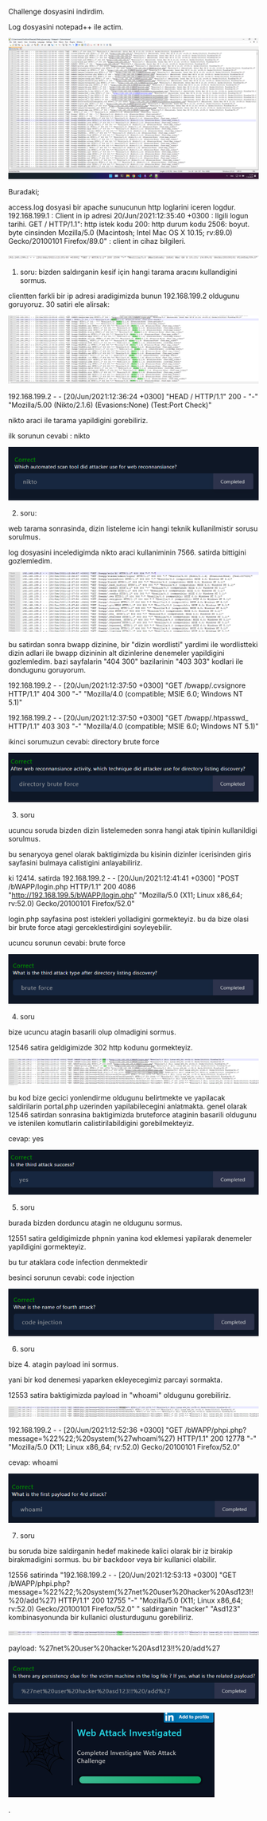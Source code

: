 Challenge dosyasini indirdim.

Log dosyasini notepad++ ile actim.

![](https://github.com/metalfury/Techcareer-Cyber-Security-Bootcamp/blob/main/log_analysis/src/Pasted_image_20231107172508.png)

Buradaki;

access.log dosyasi bir apache sunucunun http loglarini iceren logdur.
192.168.199.1 : Client in ip adresi
20/Jun/2021:12:35:40 +0300 : Ilgili logun tarihi.
GET / HTTP/1.1": http istek kodu
200: http durum kodu
2506: boyut. byte cinsinden
Mozilla/5.0 (Macintosh; Intel Mac OS X 10.15; rv:89.0) Gecko/20100101 Firefox/89.0" : client in cihaz bilgileri.
   
![](https://github.com/metalfury/Techcareer-Cyber-Security-Bootcamp/blob/main/log_analysis/src/Pasted_image_20231107173314.png)

1. soru:
bizden saldırganin kesif için hangi tarama aracını kullandigini sormus.

clientten farkli bir ip adresi aradigimizda bunun 192.168.199.2 oldugunu goruyoruz.
30 satiri ele alirsak:

   
![](https://github.com/metalfury/Techcareer-Cyber-Security-Bootcamp/blob/main/log_analysis/src/Pasted_image_20231119180452.png)
   
192.168.199.2 - - [20/Jun/2021:12:36:24 +0300] "HEAD / HTTP/1.1" 200 - "-" "Mozilla/5.00 (Nikto/2.1.6) (Evasions:None) (Test:Port Check)"

nikto araci ile tarama yapildigini gorebiliriz.

ilk sorunun cevabi : nikto

![](https://github.com/metalfury/Techcareer-Cyber-Security-Bootcamp/blob/main/log_analysis/src/Pasted_image_20231107190427.png)

2. soru:
   
web tarama sonrasinda, dizin listeleme icin hangi teknik kullanilmistir sorusu sorulmus.

log dosyasini inceledigimda nikto araci kullaniminin 7566. satirda bittigini gozlemledim.

![](https://github.com/metalfury/Techcareer-Cyber-Security-Bootcamp/blob/main/log_analysis/src/Pasted_image_20231107192946.png)

bu satirdan sonra bwapp dizinine, bir "dizin wordlisti" yardimi ile wordlistteki dizin adlari ile bwapp dizininin alt dizinlerine denemeler yapildigini gozlemledim. bazi sayfalarin "404 300" bazilarinin "403 303" 	kodlari ile dondugunu goruyorum. 

192.168.199.2 - - [20/Jun/2021:12:37:50 +0300] "GET /bwapp/.cvsignore HTTP/1.1" 404 300 "-" "Mozilla/4.0 (compatible; MSIE 6.0; Windows NT 5.1)"
   
192.168.199.2 - - [20/Jun/2021:12:37:50 +0300] "GET /bwapp/.htpasswd_ HTTP/1.1" 403 303 "-" "Mozilla/4.0 (compatible; MSIE 6.0; Windows NT 5.1)"
   
ikinci sorumuzun cevabi: directory brute force

![](https://github.com/metalfury/Techcareer-Cyber-Security-Bootcamp/blob/main/log_analysis/src/Pasted_image_20231107194547.png)

3. soru

ucuncu soruda bizden dizin listelemeden sonra hangi atak tipinin kullanildigi sorulmus.

bu senaryoya genel olarak baktigimizda bu kisinin dizinler icerisinden giris sayfasini bulmaya calistigini anlayabiliriz. 

ki 12414. satirda 192.168.199.2 - - [20/Jun/2021:12:41:41 +0300] "POST /bWAPP/login.php HTTP/1.1" 200 4086 "http://192.168.199.5/bWAPP/login.php" "Mozilla/5.0 (X11; Linux x86_64; rv:52.0) Gecko/20100101 Firefox/52.0"

login.php sayfasina post istekleri yolladigini gormekteyiz. bu da bize olasi bir brute force atagi gerceklestirdigini soyleyebilir.

ucuncu sorunun cevabi: brute force

![](https://github.com/metalfury/Techcareer-Cyber-Security-Bootcamp/blob/main/log_analysis/src/Pasted_image_20231107195330.png)

4. soru

bize ucuncu atagin basarili olup olmadigini sormus. 

12546 satira geldigimizde 302 http kodunu gormekteyiz.

![](https://github.com/metalfury/Techcareer-Cyber-Security-Bootcamp/blob/main/log_analysis/src/Pasted_image_20231119201855.png)

bu kod bize gecici yonlendirme oldugunu belirtmekte ve yapilacak saldirilarin portal.php uzerinden yapilabilecegini anlatmakta. genel olarak 12546 satirdan sonrasina baktigimizda bruteforce ataginin basarili oldugunu ve istenilen komutlarin calistirilabildigini gorebilmekteyiz.

cevap: yes

![](https://github.com/metalfury/Techcareer-Cyber-Security-Bootcamp/blob/main/log_analysis/src/Pasted_image_20231107201937.png)

5. soru

burada bizden dorduncu atagin ne oldugunu sormus.

12551 satira geldigimizde phpnin yanina kod eklemesi yapilarak denemeler yapildigini gormekteyiz.

bu tur ataklara code infection denmektedir

besinci sorunun cevabi: code injection

![](https://github.com/metalfury/Techcareer-Cyber-Security-Bootcamp/blob/main/log_analysis/src/Pasted_image_20231107202032.png)

6. soru
    
bize 4. atagin payload ini sormus.

yani bir kod denemesi yaparken ekleyecegimiz parcayi sormakta.

12553 satira baktigimizda payload in "whoami" oldugunu gorebiliriz.
 
![](https://github.com/metalfury/Techcareer-Cyber-Security-Bootcamp/blob/main/log_analysis/src/Pasted_image_20231119201926.png)
 
192.168.199.2 - - [20/Jun/2021:12:52:36 +0300] "GET /bWAPP/phpi.php?message=%22%22;%20system(%27whoami%27) HTTP/1.1" 200 12778 "-" "Mozilla/5.0 (X11; Linux x86_64; rv:52.0) Gecko/20100101 Firefox/52.0"

cevap: whoami 

![](https://github.com/metalfury/Techcareer-Cyber-Security-Bootcamp/blob/main/log_analysis/src/Pasted_image_20231107202109.png)

7. soru
    
bu soruda bize saldirganin hedef makinede kalici olarak bir iz birakip birakmadigini sormus. bu bir backdoor veya bir kullanici olabilir.

12556 satirinda "192.168.199.2 - - [20/Jun/2021:12:53:13 +0300] "GET /bWAPP/phpi.php?message=%22%22;%20system(%27net%20user%20hacker%20Asd123!!%20/add%27) HTTP/1.1" 200 12755 "-" "Mozilla/5.0 (X11; Linux x86_64; rv:52.0) Gecko/20100101 Firefox/52.0" " saldirganin "hacker" "Asd123" kombinasyonunda bir kullanici olusturdugunu gorebiliriz.

![](https://github.com/metalfury/Techcareer-Cyber-Security-Bootcamp/blob/main/log_analysis/src/Pasted_image_20231119201956.png)

payload: %27net%20user%20hacker%20Asd123!!%20/add%27

![](https://github.com/metalfury/Techcareer-Cyber-Security-Bootcamp/blob/main/log_analysis/src/Pasted_image_20231107202304.png)


![](https://github.com/metalfury/Techcareer-Cyber-Security-Bootcamp/blob/main/log_analysis/src/Pasted_image_20231107202415.png)

.
